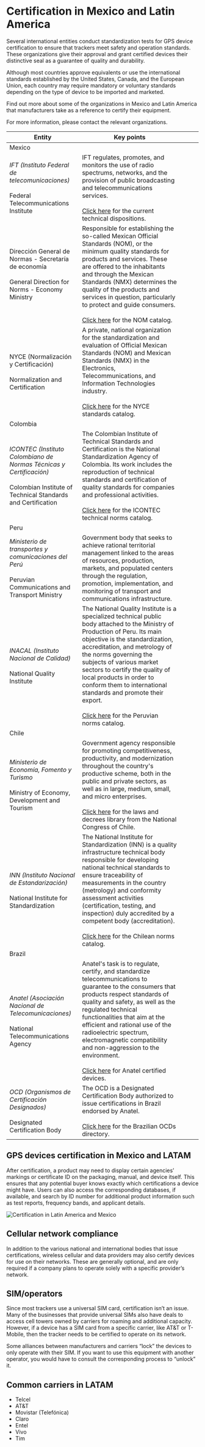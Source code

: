 # Certification in Mexico and Latin America

Several international entities conduct standardization tests for GPS device certification to ensure that trackers meet safety and operation standards. These organizations give their approval and grant certified devices their distinctive seal as a guarantee of quality and durability.

Although most countries approve equivalents or use the international standards established by the United States, Canada, and the European Union, each country may require mandatory or voluntary standards depending on the type of device to be imported and marketed.

Find out more about some of the organizations in Mexico and Latin America that manufacturers take as a reference to certify their equipment.

For more information, please contact the relevant organizations.

| Entity | Key points |     |     |     |
| --- | --- | --- | --- | --- |
| Mexico |     |     |     |     |
| *IFT (Instituto Federal de telecomunicaciones)*<br><br>Federal Telecommunications Institute | IFT regulates, promotes, and monitors the use of radio spectrums, networks, and the provision of public broadcasting and telecommunications services.<br><br>[Click here](https://www.ift.org.mx/industria/politica-regulatoria/disposiciones-tecnicas) for the current technical dispositions. |     |     |     |
| Dirección General de Normas - Secretaría de economía<br><br>General Direction for Norms - Economy Ministry | Responsible for establishing the so-called Mexican Official Standards (NOM), or the minimum quality standards for products and services. These are offered to the inhabitants and through the Mexican Standards (NMX) determines the quality of the products and services in question, particularly to protect and guide consumers.<br><br>[Click here](https://www.sinec.gob.mx/SINEC/Vista/Normalizacion/BusquedaNormas.xhtml) for the NOM catalog. |     |     |     |
| NYCE (Normalización y Certificación)<br><br>Normalization and Certification | A private, national organization for the standardization and evaluation of Official Mexican Standards (NOM) and Mexican Standards (NMX) in the Electronics, Telecommunications, and Information Technologies industry.<br><br>[Click here](https://nyce.org.mx/catalogodeestandaresnyce/45156-3/) for the NYCE standards catalog. |     |     |     |
| Colombia |     |     |     |     |
| *ICONTEC (Instituto Colombiano de Normas Técnicas y Certificación)*<br><br>Colombian Institute of Technical Standards and Certification | The Colombian Institute of Technical Standards and Certification is the National Standardization Agency of Colombia. Its work includes the reproduction of technical standards and certification of quality standards for companies and professional activities.<br><br>[Click here](https://tienda.icontec.org/macrosectores.html) for the ICONTEC technical norms catalog. |     |     |     |
| Peru |     |     |     |     |
| *Ministerio de transportes y comunicaciones del Perú*<br><br>Peruvian Communications and Transport Ministry | Government body that seeks to achieve rational territorial management linked to the areas of resources, production, markets, and populated centers through the regulation, promotion, implementation, and monitoring of transport and communications infrastructure. |     |     |     |
| *INACAL (Instituto Nacional de Calidad)*<br><br>National Quality Institute | The National Quality Institute is a specialized technical public body attached to the Ministry of Production of Peru. Its main objective is the standardization, accreditation, and metrology of the norms governing the subjects of various market sectors to certify the quality of local products in order to conform them to international standards and promote their export.<br><br>[Click here](https://www.inacal.gob.pe/cid/categoria/normas-tecnicas-peruanas) for the Peruvian norms catalog. |     |     |     |
| Chile |     |     |     |     |
| *Ministerio de Economía, Fomento y Turismo*<br><br>Ministry of Economy, Development and Tourism | Government agency responsible for promoting competitiveness, productivity, and modernization throughout the country's productive scheme, both in the public and private sectors, as well as in large, medium, small, and micro enterprises.<br><br>[Click here](https://www.bcn.cl/portal/) for the laws and decrees library from the National Congress of Chile. |     |     |     |
| *INN (Instituto Nacional de Estandarización)*<br><br>National Institute for Standardization | The National Institute for Standardization (INN) is a quality infrastructure technical body responsible for developing national technical standards to ensure traceability of measurements in the country (metrology) and conformity assessment activities (certification, testing, and inspection) duly accredited by a competent body (accreditation).<br><br>[Click here](https://ecommerce.inn.cl/nch) for the Chilean norms catalog. |     |     |     |
| Brazil |     |     |     |     |
| *Anatel (Asociación Nacional de Telecomunicaciones)*<br><br>National Telecommunications Agency | Anatel's task is to regulate, certify, and standardize telecommunications to guarantee to the consumers that products respect standards of quality and safety, as well as the regulated technical functionalities that aim at the efficient and rational use of the radioelectric spectrum, electromagnetic compatibility and non-aggression to the environment.<br><br>[Click here](https://sistemas.anatel.gov.br/mosaico/sch/publicView/listarProdutosHomologados.xhtml) for Anatel certified devices. |     |     |     |
| *OCD (Organismos de Certificación Designados)*<br><br>Designated Certification Body | The OCD is a Designated Certification Body authorized to issue certifications in Brazil endorsed by Anatel.<br><br>[Click here](https://www.gov.br/anatel/pt-br/regulado/certificacao/ocds) for the Brazilian OCDs directory. |     |     |     |

## GPS devices certification in Mexico and LATAM

After certification, a product may need to display certain agencies’ markings or certificate ID on the packaging, manual, and device itself. This ensures that any potential buyer knows exactly which certifications a device might have. Users can also access the corresponding databases, if available, and search by ID number for additional product information such as test reports, frequency bands, and applicant details.

![Certification in Latin America and Mexico](https://www.navixy.com/wp-content/uploads/2022/12/s-l1600-device-600x400.png)

## Cellular network compliance

In addition to the various national and international bodies that issue certifications, wireless cellular and data providers may also certify devices for use on their networks. These are generally optional, and are only required if a company plans to operate solely with a specific provider’s network.

## SIM/operators

Since most trackers use a universal SIM card, certification isn’t an issue. Many of the businesses that provide universal SIMs also have deals to access cell towers owned by carriers for roaming and additional capacity. However, if a device has a SIM card from a specific carrier, like AT&T or T-Mobile, then the tracker needs to be certified to operate on its network.  

Some alliances between manufacturers and carriers “lock” the devices to only operate with their SIM. If you want to use this equipment with another operator, you would have to consult the corresponding process to “unlock” it.

## Common carriers in LATAM

- Telcel
- AT&T
- Movistar (Telefónica)
- Claro
- Entel
- Vivo
- Tim